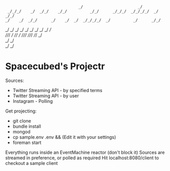                                                                              
                                    _/                        _/             
     _/_/_/    _/  _/_/    _/_/          _/_/      _/_/_/  _/_/_/_/  _/  _/_/
    _/    _/  _/_/      _/    _/  _/  _/_/_/_/  _/          _/      _/_/     
   _/    _/  _/        _/    _/  _/  _/        _/          _/      _/        
  _/_/_/    _/          _/_/    _/    _/_/_/    _/_/_/      _/_/  _/         
 _/                            _/                                            
_/                          _/                                               


Spacecubed's Projectr
=====================

Sources:
- Twitter Streaming API - by specified terms
- Twitter Streaming API - by user
- Instagram - Polling

Get projecting:
- git clone
- bundle install
- mongod
- cp sample.env .env && (Edit it with your settings)
- foreman start

Everything runs inside an EventMachine reactor (don't block it)
Sources are streamed in preference, or polled as required
Hit localhost:8080/client to checkout a sample client
